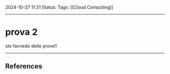 2024-10-27 11:31
Status: 
Tags: [[Cloud Computing]]
___
# prova 2

sto facnedo delle prove!!


___
## References
